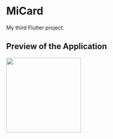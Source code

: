 # MiCard

My third Flutter project.

## Preview of the Application



<img src="https://github.com/Kshitiz-b/MiCard/assets/95609931/b5e5caa7-4f5f-4d2f-a2f1-9a1ffb730552" width="200" >
